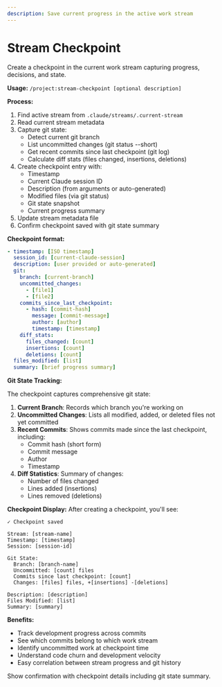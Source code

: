```yaml
---
description: Save current progress in the active work stream
---
```


# Stream Checkpoint

Create a checkpoint in the current work stream capturing progress, decisions, and state.

**Usage:** `/project:stream-checkpoint [optional description]`

**Process:**
1. Find active stream from `.claude/streams/.current-stream`
2. Read current stream metadata
3. Capture git state:
   - Detect current git branch
   - List uncommitted changes (git status --short)
   - Get recent commits since last checkpoint (git log)
   - Calculate diff stats (files changed, insertions, deletions)
4. Create checkpoint entry with:
   - Timestamp
   - Current Claude session ID
   - Description (from arguments or auto-generated)
   - Modified files (via git status)
   - Git state snapshot
   - Current progress summary
5. Update stream metadata file
6. Confirm checkpoint saved with git state summary

**Checkpoint format:**
```yaml
- timestamp: [ISO timestamp]
  session_id: [current-claude-session]
  description: [user provided or auto-generated]
  git:
    branch: [current-branch]
    uncommitted_changes:
      - [file1]
      - [file2]
    commits_since_last_checkpoint:
      - hash: [commit-hash]
        message: [commit-message]
        author: [author]
        timestamp: [timestamp]
    diff_stats:
      files_changed: [count]
      insertions: [count]
      deletions: [count]
  files_modified: [list]
  summary: [brief progress summary]
```

**Git State Tracking:**

The checkpoint captures comprehensive git state:

1. **Current Branch**: Records which branch you're working on
2. **Uncommitted Changes**: Lists all modified, added, or deleted files not yet committed
3. **Recent Commits**: Shows commits made since the last checkpoint, including:
   - Commit hash (short form)
   - Commit message
   - Author
   - Timestamp
4. **Diff Statistics**: Summary of changes:
   - Number of files changed
   - Lines added (insertions)
   - Lines removed (deletions)

**Checkpoint Display:**
After creating a checkpoint, you'll see:
```
✓ Checkpoint saved

Stream: [stream-name]
Timestamp: [timestamp]
Session: [session-id]

Git State:
  Branch: [branch-name]
  Uncommitted: [count] files
  Commits since last checkpoint: [count]
  Changes: [files] files, +[insertions] -[deletions]

Description: [description]
Files Modified: [list]
Summary: [summary]
```

**Benefits:**
- Track development progress across commits
- See which commits belong to which work stream
- Identify uncommitted work at checkpoint time
- Understand code churn and development velocity
- Easy correlation between stream progress and git history

Show confirmation with checkpoint details including git state summary.
